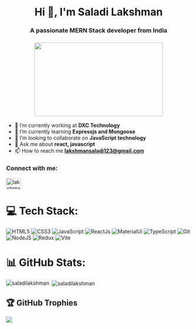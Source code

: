 <h1 align="center">Hi 👋, I'm Saladi Lakshman</h1>
<h3 align="center">A passionate MERN Stack developer from India</h3>
<h3 align="center"> <img src="https://www.mygo.ge/uploads/blog/1584023795.jpg" width="350px" height="200px" /></h3>





- 🔭 I’m currently working at **DXC Technology**
- 🌱 I’m currently learning **Expressjs and Mongoose**
- 👯 I’m looking to collaborate on **JavaScript technology**
- 💬 Ask me about **react, javascript**
- 📫 How to reach me **lakshmansaladi123@gmail.com**

<h3 align="left">Connect with me:</h3>
<p align="left">
<a href="https://www.linkedin.com/public-profile/settings?trk=d_flagship3_profile_self_view_public_profile" target="blank">
<img align="center" src="https://raw.githubusercontent.com/rahuldkjain/github-profile-readme-generator/master/src/images/icons/Social/linked-in-alt.svg" alt="lakshman saladi" height="30" width="40" /></a>
</p>

# 💻 Tech Stack:

![HTML5](https://img.shields.io/badge/html5-%23E34F26.svg?style=for-the-badge&logo=html5&logoColor=white) 
![CSS3](https://img.shields.io/badge/css3-%231572B6.svg?style=for-the-badge&logo=css3&logoColor=white) 
![JavaScript](https://img.shields.io/badge/javascript-%23323330.svg?style=for-the-badge&logo=javascript&logoColor=%23F7DF1E)
![ReactJs](https://img.shields.io/badge/react-%2320232a.svg?style=for-the-badge&logo=react&logoColor=%2361DAFB)
![MaterialUi](https://img.shields.io/badge/Material_UI-0081CB?style=for-the-badge&logo=material-ui&logoColor=white)
![TypeScript](https://img.shields.io/badge/typescript-%23007ACC.svg?style=for-the-badge&logo=typescript&logoColor=white)
![Git](https://img.shields.io/badge/git-%23D7D5C6.svg?style=for-the-badge&logo=git&logoColor=#E34F26) 
![NodeJS](https://img.shields.io/badge/node.js-6DA55F?style=for-the-badge&logo=node.js&logoColor=white)
![Redux](https://img.shields.io/badge/redux-%23593d88.svg?style=for-the-badge&logo=redux&logoColor=white)
![Vite](https://img.shields.io/badge/vite-%23646CFF.svg?style=for-the-badge&logo=vite&logoColor=blue)
# 📊 GitHub Stats:

<p><img align="left" src="https://github-readme-stats.vercel.app/api/top-langs?username=saladilakshman&show_icons=true&theme=tokyonight&locale=en&layout=compact" alt="saladilakshman" /></p>

<p>&nbsp;<img align="center" src="https://github-readme-stats.vercel.app/api?username=saladilakshman&show_icons=true&theme=tokyonight&locale=en" alt="saladilakshman" /></p>

## 🏆 GitHub Trophies
![](https://github-profile-trophy.vercel.app/?username=saladilakshman&theme=radical&no-frame=false&no-bg=true&margin-w=4)
